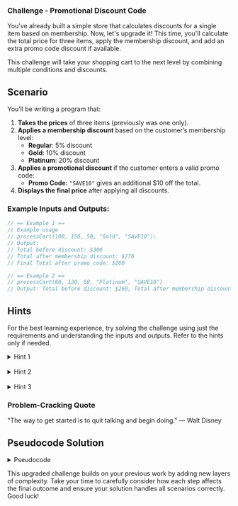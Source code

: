 ### Challenge - Promotional Discount Code


You've already built a simple store that calculates discounts for a single item based on membership. Now, let's upgrade it! This time, you'll calculate the total price for three items, apply the membership discount, and add an extra promo code discount if available. 

This challenge will take your shopping cart to the next level by combining multiple conditions and discounts.

## Scenario

You’ll be writing a program that:

1. **Takes the prices** of three items (previously was one only).
2. **Applies a membership discount** based on the customer’s membership level:
   - **Regular**: 5% discount
   - **Gold**: 10% discount
   - **Platinum**: 20% discount
3. **Applies a promotional discount** if the customer enters a valid promo code:
   - **Promo Code:** `"SAVE10"` gives an additional $10 off the total.
4. **Displays the final price** after applying all discounts.

### Example Inputs and Outputs:

```javascript
// == Example 1 ==
// Example usage
// processCart(100, 150, 50, "Gold", "SAVE10");
// Output:
// Total before discount: $300
// Total after membership discount: $270
// Final Total after promo code: $260

// == Example 2 ==
// processCart(80, 120, 60, "Platinum", "SAVE10")
// Output: Total before discount: $260, Total after membership discount: $208, Final Total after promo code: $198

```

## Hints

For the best learning experience, try solving the challenge using just the requirements and understanding the inputs and outputs. Refer to the hints only if needed.

<details>
<summary>Hint 1</summary>
Start by calculating the total price of the three items.
</details>

<br>

<details>
<summary>Hint 2</summary>
Apply the membership discount first, then handle the promo code discount separately.
</details>

<br>

<details>
<summary>Hint 3</summary>
Make sure to check if the promo code is valid before applying the discount.
</details>

### Problem-Cracking Quote

"The way to get started is to quit talking and begin doing." — Walt Disney

## Pseudocode Solution

<details>
<summary>Pseudocode</summary>

```
1. Create a function to calculate the total price of three items.
    - Add the three prices together.

2. Create a function to apply the membership discount:
    - If membership is "Regular", apply a 5% discount.
    - If membership is "Gold", apply a 10% discount.
    - If membership is "Platinum", apply a 20% discount.

3. Create a function to apply the promo code discount:
    - If the promo code is "SAVE10", subtract $10 from the total.
    - If the promo code is anything else, no discount is applied.

4. Combine the above functions in a main function to process the order and calculate the final total.

5. Display the total before the discount, after the membership discount, and the final total after applying the promo code.
```

</details>

This upgraded challenge builds on your previous work by adding new layers of complexity. Take your time to carefully consider how each step affects the final outcome and ensure your solution handles all scenarios correctly. Good luck!